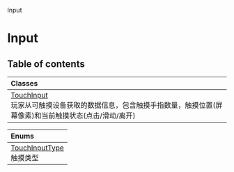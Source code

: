 Input

# Input <Badge type="tip" text="Groups" /> <Score text="Input" />

## Table of contents
| Classes |
| :-----|
| [TouchInput](../classes/Gameplay.TouchInput.md) <br> 玩家从可触摸设备获取的数据信息，包含触摸手指数量，触摸位置(屏幕像素)和当前触摸状态(点击/滑动/离开) |


| Enums |
| :-----|
| [TouchInputType](../enums/Gameplay.TouchInputType.md) <br> 触摸类型 |

